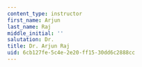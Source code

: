 ```yaml
---
content_type: instructor
first_name: Arjun
last_name: Raj
middle_initial: ''
salutation: Dr.
title: Dr. Arjun Raj
uid: 6cb127fe-5c4e-2e20-ff15-30dd6c2888cc
---
```

